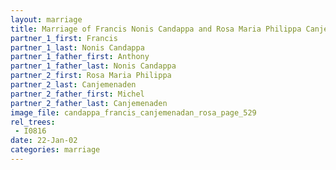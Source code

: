 ```yaml
---
layout: marriage
title: Marriage of Francis Nonis Candappa and Rosa Maria Philippa Canjemenaden
partner_1_first: Francis
partner_1_last: Nonis Candappa
partner_1_father_first: Anthony
partner_1_father_last: Nonis Candappa
partner_2_first: Rosa Maria Philippa
partner_2_last: Canjemenaden
partner_2_father_first: Michel
partner_2_father_last: Canjemenaden
image_file: candappa_francis_canjemenadan_rosa_page_529
rel_trees:
 - I0816
date: 22-Jan-02
categories: marriage
---
```


